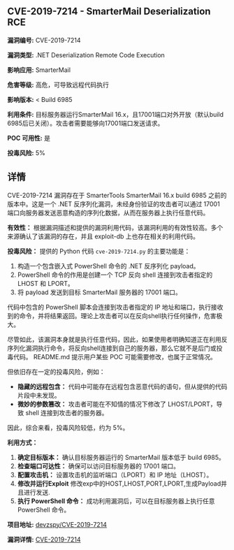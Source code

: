 ## CVE-2019-7214 - SmarterMail Deserialization RCE

**漏洞编号:** CVE-2019-7214

**漏洞类型:** .NET Deserialization Remote Code Execution

**影响应用:** SmarterMail

**危害等级:** 高危，可导致远程代码执行

**影响版本:** < Build 6985

**利用条件:** 目标服务器运行SmarterMail 16.x，且17001端口对外开放（默认build 6985后已关闭）。攻击者需要能够向17001端口发送请求。

**POC 可用性:** 是

**投毒风险:** 5%

## 详情

CVE-2019-7214 漏洞存在于 SmarterTools SmarterMail 16.x build 6985 之前的版本中。这是一个 .NET 反序列化漏洞，未经身份验证的攻击者可以通过 17001 端口向服务器发送恶意构造的序列化数据，从而在服务器上执行任意代码。 

**有效性：**
根据漏洞描述和提供的漏洞利用代码，该漏洞利用的有效性较高。多个来源确认了该漏洞的存在，并且 exploit-db 上也存在相关的利用代码。

**投毒风险：**
提供的 Python 代码 `cve-2019-7214.py` 的主要功能是：

1.  构造一个包含嵌入式 PowerShell 命令的 .NET 反序列化 payload。
2.  PowerShell 命令的作用是创建一个 TCP 反向 shell 连接到攻击者指定的 LHOST 和 LPORT。
3.  将 payload 发送到目标 SmarterMail 服务器的 17001 端口。

代码中包含的 PowerShell 脚本会连接到攻击者指定的 IP 地址和端口，执行接收到的命令，并将结果返回。理论上攻击者可以在反向shell执行任何操作，危害极大。

尽管如此，该漏洞本身就是执行任意代码，因此，如果使用者明确知道正在利用反序列化漏洞执行命令，将反向shell连接到自己的服务器，那么它就不是后门或投毒代码。
README.md 提示用户某些 POC 可能需要修改，也属于正常情况。

但依旧存在一定的投毒风险，例如：

*   **隐藏的远程包含：** 代码中可能存在远程包含恶意代码的语句，但从提供的代码片段中未发现。
*   **微妙的参数篡改：** 攻击者可能在不知情的情况下修改了 LHOST/LPORT，导致 shell 连接到攻击者的服务器。

因此，综合来看，投毒风险较低，约为 5%。

**利用方式：**

1.  **确定目标版本：** 确认目标服务器运行的 SmarterMail 版本低于 build 6985。
2.  **检查端口可达性：** 确保可以访问目标服务器的 17001 端口。
3.  **配置攻击机：** 设置攻击机的监听端口（LPORT）和 IP 地址（LHOST）。
4.  **修改并运行Exploit** 修改exp中的HOST,LHOST,PORT,LPORT,生成Payload并且进行发送.
5.  **执行 PowerShell 命令：** 成功利用漏洞后，可以在目标服务器上执行任意 PowerShell 命令。

**项目地址:** [devzspy/CVE-2019-7214](https://github.com/devzspy/CVE-2019-7214)

**漏洞详情:** [CVE-2019-7214](https://nvd.nist.gov/vuln/detail/CVE-2019-7214)